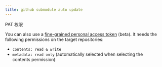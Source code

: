 ```yaml
---
title: github submodule auto update
---
```

PAT 权限

You can also use a [fine-grained personal access token](https://docs.github.com/en/authentication/keeping-your-account-and-data-secure/managing-your-personal-access-tokens#creating-a-fine-grained-personal-access-token) (beta). It needs the following permissions on the target repositories:

- `contents: read & write`
- `metadata: read only` (automatically selected when selecting the contents permission)